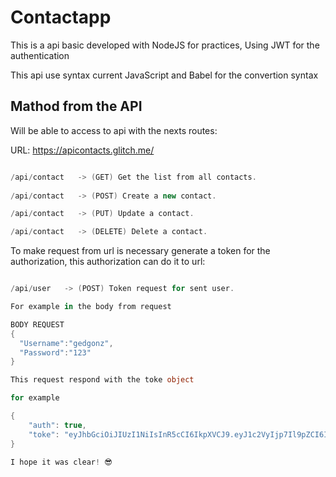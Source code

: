 # Contactapp

This is a api basic developed with NodeJS for practices,
Using JWT for the authentication

This api use syntax current JavaScript and Babel for the convertion syntax


## Mathod from the API

Will be able to access to api with the nexts routes:

URL: https://apicontacts.glitch.me/

```cs

/api/contact   -> (GET) Get the list from all contacts.
                        
/api/contact   -> (POST) Create a new contact.

/api/contact   -> (PUT) Update a contact.

/api/contact   -> (DELETE) Delete a contact.
```

To make request from url is necessary generate a token for the authorization,
this authorization can do it to url:


```cs

/api/user   -> (POST) Token request for sent user.

For example in the body from request

BODY REQUEST
{
  "Username":"gedgonz",
  "Password":"123"
}

This request respond with the toke object

for example

{
    "auth": true,
    "toke": "eyJhbGciOiJIUzI1NiIsInR5cCI6IkpXVCJ9.eyJ1c2VyIjp7Il9pZCI6IjYwNGQzMjI1ZTIwYjQxMTE1YmJmNmY0ZCIsIlVzZXJuYW1lIjoiZ2VkZ29ueiIsIlBhc3N3b3JkIjoiJDJiJDEwJDdFMjNGRDJXbm9ZdHAuSzBldVVibC5xOUlDcWhIdXJrU0xtSEJQbDg3WUJQakJFb2plc1VlIiwiY3JlYXRlZEF0IjoiMjAyMS0wMy0xM1QyMTo0NDowNS43NzlaIiwidXBkYXRlZEF0IjoiMjAyMS0wMy0xM1QyMTo0NDowNS43NzlaIn0sImlhdCI6MTYxNTY3MjQ1NSwiZXhwIjoxNjE1NzU4ODU1fQ.fryIIi-MlwqjpHF4q4672U77FKJqsrIAQpqPTVDBz-s"
}

I hope it was clear! 😎



```
